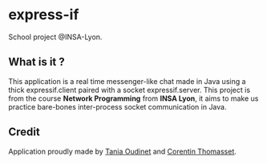 # express-if
School project @INSA-Lyon.

## What is it ?

This application is a real time messenger-like chat made in Java using a thick expressif.client paired with a socket expressif.server. 
This project is from the course **Network Programming** from **INSA Lyon**, it aims to make us practice bare-bones inter-process socket communication in Java. 

## Credit

Application proudly made by [Tania Oudinet](https://github.com/SteamDragonLady) and [Corentin Thomasset](https://github.com/CorentinTh). 
